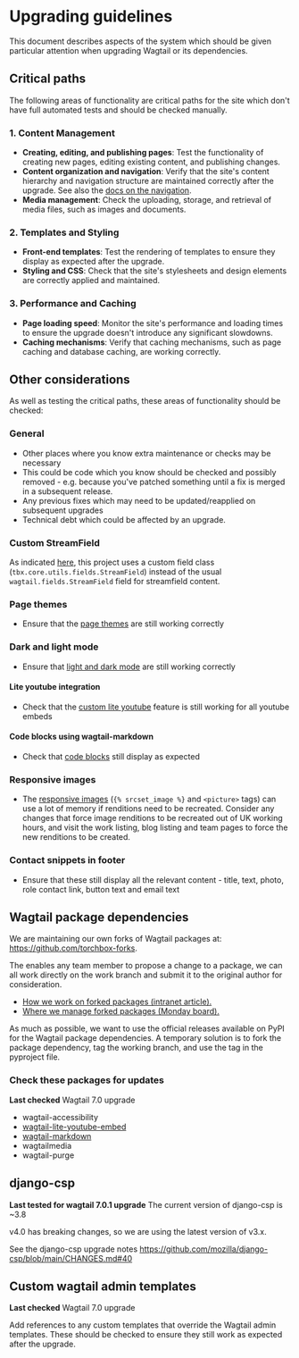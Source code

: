 # Upgrading guidelines

This document describes aspects of the system which should be given particular attention when upgrading Wagtail or its dependencies.

## Critical paths

The following areas of functionality are critical paths for the site which don't have full automated tests and should be checked manually.

### 1. Content Management

- **Creating, editing, and publishing pages**: Test the functionality of creating new pages, editing existing content, and publishing changes.
- **Content organization and navigation**: Verify that the site's content hierarchy and navigation structure are maintained correctly after the upgrade. See also the [docs on the navigation](navigation.md).
- **Media management**: Check the uploading, storage, and retrieval of media files, such as images and documents.

### 2. Templates and Styling

- **Front-end templates**: Test the rendering of templates to ensure they display as expected after the upgrade.
- **Styling and CSS**: Check that the site's stylesheets and design elements are correctly applied and maintained.

### 3. Performance and Caching

- **Page loading speed**: Monitor the site's performance and loading times to ensure the upgrade doesn't introduce any significant slowdowns.
- **Caching mechanisms**: Verify that caching mechanisms, such as page caching and database caching, are working correctly.

## Other considerations

As well as testing the critical paths, these areas of functionality should be checked:

### General

- Other places where you know extra maintenance or checks may be necessary
- This could be code which you know should be checked and possibly removed - e.g. because you've patched something until a fix is merged in a subsequent release.
- Any previous fixes which may need to be updated/reapplied on subsequent upgrades
- Technical debt which could be affected by an upgrade.

### Custom StreamField

As indicated [here](./custom-features/migration-friendly-streamfields.md), this project uses a custom field class (`tbx.core.utils.fields.StreamField`) instead of the usual `wagtail.fields.StreamField` field for streamfield content.

### Page themes

- Ensure that the [page themes](custom-features/theme.md) are still working correctly

### Dark and light mode

- Ensure that [light and dark mode](custom-features/modes.md) are still working correctly

#### Lite youtube integration

- Check that the [custom lite youtube](front-end/lite-youtube.md) feature is still working for all youtube embeds

#### Code blocks using wagtail-markdown

- Check that [code blocks](front-end/markdown-codehilite.md) still display as expected

### Responsive images

- The [responsive images](front-end/responsive-images.md) (`{% srcset_image %}` and `<picture>` tags) can use a lot of memory if renditions need to be recreated. Consider any changes that force image renditions to be recreated out of UK working hours, and visit the work listing, blog listing and team pages to force the new renditions to be created.

### Contact snippets in footer

- Ensure that these still display all the relevant content - title, text, photo, role contact link, button text and email text

## Wagtail package dependencies

We are maintaining our own forks of Wagtail packages at: <https://github.com/torchbox-forks>.

The enables any team member to propose a change to a package, we can all work directly on the work branch and submit it to the original author for consideration.

- [How we work on forked packages (intranet article).](https://intranet.torchbox.com/torchbox-teams/tech-team/working-with-3rd-party-packages/#forking-repositories)
- [Where we manage forked packages (Monday board).](https://torchbox.monday.com/boards/1124794299)

As much as possible, we want to use the official releases available on PyPI for the Wagtail package dependencies. A temporary solution is to fork the package dependency, tag the working branch, and use the tag in the pyproject file.

### Check these packages for updates

**Last checked** Wagtail 7.0 upgrade

- wagtail-accessibility
- [wagtail-lite-youtube-embed](front-end/lite-youtube.md)
- [wagtail-markdown](front-end/markdown-codehilite.md)
- wagtailmedia
- wagtail-purge

## django-csp

**Last tested for wagtail 7.0.1 upgrade** The current version of django-csp is ~3.8

v4.0 has breaking changes, so we are using the latest version of v3.x.

See the django-csp upgrade notes <https://github.com/mozilla/django-csp/blob/main/CHANGES.md#40>

## Custom wagtail admin templates

**Last checked** Wagtail 7.0 upgrade

Add references to any custom templates that override the Wagtail admin templates. These should be checked to ensure they still work as expected after the upgrade.
